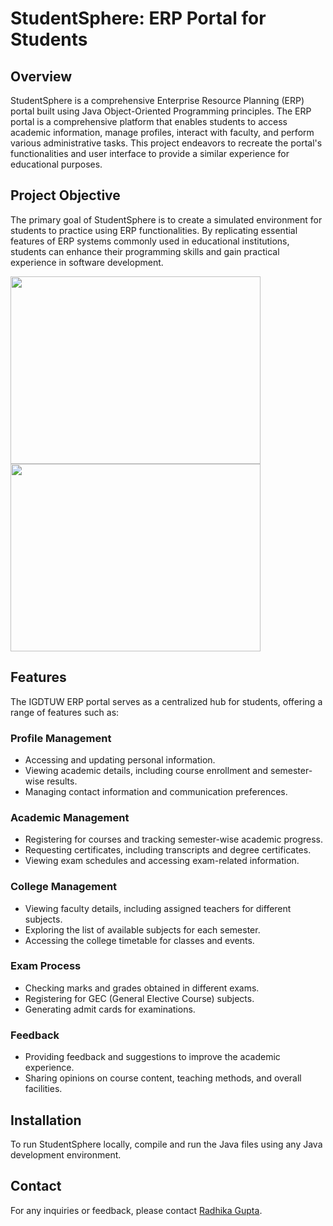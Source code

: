 # StudentSphere: ERP Portal for Students

## Overview

StudentSphere is a comprehensive Enterprise Resource Planning (ERP) portal built using Java Object-Oriented Programming principles. The ERP portal is a comprehensive platform that enables students to access academic information, manage profiles, interact with faculty, and perform various administrative tasks. This project endeavors to recreate the portal's functionalities and user interface to provide a similar experience for educational purposes.

## Project Objective

The primary goal of StudentSphere is to create a simulated environment for students to practice using ERP functionalities. By replicating essential features of ERP systems commonly used in educational institutions, students can enhance their programming skills and gain practical experience in software development.

<img src="https://github.com/radhikaa-gupta/StudentSphere/assets/123308047/c3b23ae2-c7e1-4cac-8130-b96b752bf995" width="400" height="300">
<img src="https://github.com/radhikaa-gupta/StudentSphere/assets/123308047/f61e8fa5-43cb-4f12-9e46-5193eac85f5c" width="400" height="300">

## Features
The IGDTUW ERP portal serves as a centralized hub for students, offering a range of features such as: 

### Profile Management
- Accessing and updating personal information. 
- Viewing academic details, including course enrollment and semester-wise results. 
- Managing contact information and communication preferences. 

### Academic Management
- Registering for courses and tracking semester-wise academic progress. 
- Requesting certificates, including transcripts and degree certificates. 
- Viewing exam schedules and accessing exam-related information. 

### College Management
- Viewing faculty details, including assigned teachers for different subjects. 
- Exploring the list of available subjects for each semester. 
- Accessing the college timetable for classes and events.

### Exam Process
- Checking marks and grades obtained in different exams. 
- Registering for GEC (General Elective Course) subjects. 
- Generating admit cards for examinations. 

### Feedback
- Providing feedback and suggestions to improve the academic experience. 
- Sharing opinions on course content, teaching methods, and overall facilities.

## Installation
To run StudentSphere locally, compile and run the Java files using any Java development environment.

## Contact
For any inquiries or feedback, please contact [Radhika Gupta](mailto:radhika100btcsai22@igdtuw.ac.in).
